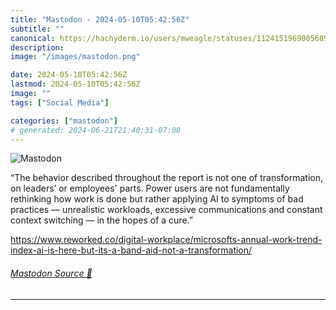 ```yaml
---
title: "Mastodon - 2024-05-10T05:42:56Z"
subtitle: ""
canonical: https://hachyderm.io/users/mweagle/statuses/112415196900568977
description:
image: "/images/mastodon.png"

date: 2024-05-10T05:42:56Z
lastmod: 2024-05-10T05:42:56Z
image: ""
tags: ["Social Media"]

categories: ["mastodon"]
# generated: 2024-06-21T21:40:31-07:00
---
```

![Mastodon](/images/mastodon.png)

<p>“The behavior described throughout the report is not one of transformation, on leaders’ or employees&#39; parts. Power users are not fundamentally rethinking how work is done but rather applying AI to symptoms of bad practices — unrealistic workloads, excessive communications and constant context switching — in the hopes of a cure.”</p><p><a href="https://www.reworked.co/digital-workplace/microsofts-annual-work-trend-index-ai-is-here-but-its-a-band-aid-not-a-transformation/" target="_blank" rel="nofollow noopener noreferrer" translate="no"><span class="invisible">https://www.</span><span class="ellipsis">reworked.co/digital-workplace/</span><span class="invisible">microsofts-annual-work-trend-index-ai-is-here-but-its-a-band-aid-not-a-transformation/</span></a></p>


###### [Mastodon Source 🐘](https://hachyderm.io/@mweagle/112415196900568977)

___

